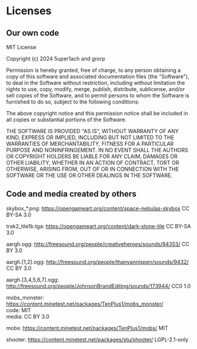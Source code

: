 # Licenses

## Our own code

MIT License

Copyright (c) 2024 5uper1ach and grorp

Permission is hereby granted, free of charge, to any person obtaining a copy
of this software and associated documentation files (the "Software"), to deal
in the Software without restriction, including without limitation the rights
to use, copy, modify, merge, publish, distribute, sublicense, and/or sell
copies of the Software, and to permit persons to whom the Software is
furnished to do so, subject to the following conditions:

The above copyright notice and this permission notice shall be included in all
copies or substantial portions of the Software.

THE SOFTWARE IS PROVIDED "AS IS", WITHOUT WARRANTY OF ANY KIND, EXPRESS OR
IMPLIED, INCLUDING BUT NOT LIMITED TO THE WARRANTIES OF MERCHANTABILITY,
FITNESS FOR A PARTICULAR PURPOSE AND NONINFRINGEMENT. IN NO EVENT SHALL THE
AUTHORS OR COPYRIGHT HOLDERS BE LIABLE FOR ANY CLAIM, DAMAGES OR OTHER
LIABILITY, WHETHER IN AN ACTION OF CONTRACT, TORT OR OTHERWISE, ARISING FROM,
OUT OF OR IN CONNECTION WITH THE SOFTWARE OR THE USE OR OTHER DEALINGS IN THE
SOFTWARE.

## Code and media created by others

skybox_*.png: https://opengameart.org/content/space-nebulas-skybox CC BY-SA 3.0

trak2_tile1b.tga: https://opengameart.org/content/dark-stone-tile CC BY-SA 3.0

aargh.ogg: http://freesound.org/people/creativeheroes/sounds/84353/ CC BY 3.0

aargh.[1,2].ogg: http://freesound.org/people/thanvannispen/sounds/9432/ CC BY 3.0

aargh.[3,4,5,6,7].ogg: http://freesound.org/people/JohnsonBrandEditing/sounds/173944/ CC0 1.0

mobs_monster: https://content.minetest.net/packages/TenPlus1/mobs_monster/  
code: MIT  
media: CC BY 3.0

mobs: https://content.minetest.net/packages/TenPlus1/mobs/ MIT

shooter: https://content.minetest.net/packages/stu/shooter/ LGPL-2.1-only
